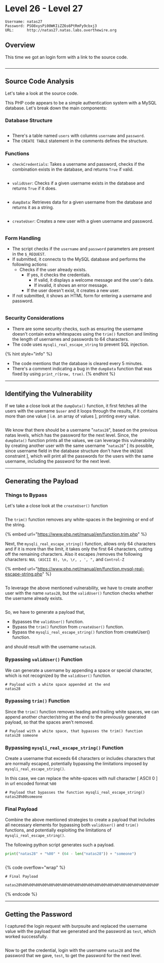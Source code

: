 # Level 26 - Level 27

```
Username: natas27
Password: PSO8xysPi00WKIiZZ6s6PtRmFy9cbxj3
URL:      http://natas27.natas.labs.overthewire.org
```

## Overview

This time we got an login form with a link to the source code.

<figure><img src="../.gitbook/assets/image (2).png" alt=""><figcaption></figcaption></figure>

***

## Source Code Analysis

Let's take a look at the source code.

This PHP code appears to be a simple authentication system with a MySQL database. Let's break down the main components:

### **Database Structure**

<figure><img src="../.gitbook/assets/image (3).png" alt=""><figcaption></figcaption></figure>

* There's a table named `users` with columns `username` and `password`.
* The `CREATE TABLE` statement in the comments defines the structure.

### **Functions**

* `checkCredentials`: Takes a username and password, checks if the combination exists in the database, and returns `True` if valid.

<figure><img src="../.gitbook/assets/image (4).png" alt=""><figcaption></figcaption></figure>

* `validUser`: Checks if a given username exists in the database and returns `True` if it does.

<figure><img src="../.gitbook/assets/image (5).png" alt=""><figcaption></figcaption></figure>

* `dumpData`: Retrieves data for a given username from the database and returns it as a string.

<figure><img src="../.gitbook/assets/image (6).png" alt=""><figcaption></figcaption></figure>

* `createUser`: Creates a new user with a given username and password.

<figure><img src="../.gitbook/assets/image (7).png" alt=""><figcaption></figcaption></figure>

### **Form Handling**

* The script checks if the `username` and `password` parameters are present in the `$_REQUEST`.
* If submitted, it connects to the MySQL database and performs the following actions:
  * Checks if the user already exists.
    * If yes, it checks the credentials.
      * If valid, it displays a welcome message and the user's data.
      * If invalid, it shows an error message.
    * If the user doesn't exist, it creates a new user.
* If not submitted, it shows an HTML form for entering a username and password.

<figure><img src="../.gitbook/assets/image (8).png" alt=""><figcaption></figcaption></figure>

### **Security Considerations**

* There are some security checks, such as ensuring the username doesn't contain extra whitespaces using the `trim()` function and limiting the length of usernames and passwords to 64 characters.
* The code uses `mysqli_real_escape_string` to prevent SQL injection.

{% hint style="info" %}
* The code mentions that the database is cleared every 5 minutes.
* There's a comment indicating a bug in the `dumpData` function that was fixed by using `print_r($row, true)`.
{% endhint %}

***

## Identifying the Vulnerability

If we take a close look at the `dumpData()` function, it first fetches all the users with the username `$user` and it loops through the results, if it contains more than one value \[ i.e. an array of values ], printing every value.

<figure><img src="../.gitbook/assets/image (6).png" alt=""><figcaption></figcaption></figure>

We know that there should be a username "`natas28`", based on the previous natas levels, which has the password for the next level. Since, the `dumpData()` function prints all the values, we can leverage this vulnerability by creating another user with the same username "`natas28`" \[ its possible, since username field in the database structure don't have the `UNIQUE` constraint ], which will print all the passwords for the users with the same username, including the password for the next level.

***

## Generating the Payload

### Things to Bypass

Let's take a close look at the `createUser()` function

<figure><img src="../.gitbook/assets/image (7).png" alt=""><figcaption></figcaption></figure>

The `trim()` function removes any white-spaces in the beginning or end of the string.

{% embed url="https://www.php.net/manual/en/function.trim.php" %}

Next, the `mysqli_real_escape_string()` function, allows only 64 characters and if it is more than the limit, it takes only the first 64 characters, cutting off the remaining characters. Also it escapes /removes the following characters: `NUL (ASCII 0), \n, \r, , ', ",` and `Control-Z`

{% embed url="https://www.php.net/manual/en/function.mysql-real-escape-string.php" %}

<figure><img src="../.gitbook/assets/image (8).png" alt=""><figcaption></figcaption></figure>

To leverage the above mentioned vulnerability, we have to create another user with the name `natas28`, but the `validUser()` function checks whether the username already exists.

<figure><img src="../.gitbook/assets/image (8).png" alt=""><figcaption></figcaption></figure>

So, we have to generate a payload that,

* Bypasses the `validUser()` function.
* Bypass the `trim()` function from `createUser()` function.
* Bypass the `mysqli_real_escape_string()` function from createUser() function.

and should result with the username `natas28`.

### **Bypassing `validUser()` Function**

We can generate a username by appending a space or special character, which is not recognized by the `validUser()` function.

```
# Payload with a white space appended at the end
natas28 
```

### **Bypassing `trim()` Function**

Since the `trim()` function removes leading and trailing white spaces, we can append another charcter/string at the end to the previously generated payload, so that the spaces aren't removed.&#x20;

```
# Payload with a white space, that bypasses the trim() function
natas28 someone
```

### **Bypassing `mysqli_real_escape_string()` Function**

Create a username that exceeds 64 characters or includes characters that are normally escaped, potentially bypassing the limitations imposed by `mysqli_real_escape_string()`.

In this case, we can replace the white-spaces with null character \[ ASCII 0 ] in url encoded format `%00`

```
# Payload that bypasses the function mysqli_real_escape_string()
natas28%00someone
```

### Final Payload

Combine the above mentioned strategies to create a payload that includes all necessary elements for bypassing both `validUser()` and `trim()` functions, and potentially exploiting the limitations of `mysqli_real_escape_string()`.

The following python script generates such a payload.

```python
print("natas28" + "%00" * (64 - len("natas28")) + "someone")
```

<figure><img src="../.gitbook/assets/image (184).png" alt=""><figcaption></figcaption></figure>

{% code overflow="wrap" %}
```url
# Final Payload

natas28%00%00%00%00%00%00%00%00%00%00%00%00%00%00%00%00%00%00%00%00%00%00%00%00%00%00%00%00%00%00%00%00%00%00%00%00%00%00%00%00%00%00%00%00%00%00%00%00%00%00%00%00%00%00%00%00%00someone
```
{% endcode %}

***

## Getting the Password

I captured the login request with burpsuite and replaced the username value with the payload that we generated and the password as `test`, which worked successfully.

<figure><img src="../.gitbook/assets/image.png" alt=""><figcaption></figcaption></figure>

Now to get the credential, login with the username `natas28` and the password that we gave, `test`, to get the password for the next level.

<figure><img src="../.gitbook/assets/image (1).png" alt=""><figcaption></figcaption></figure>
